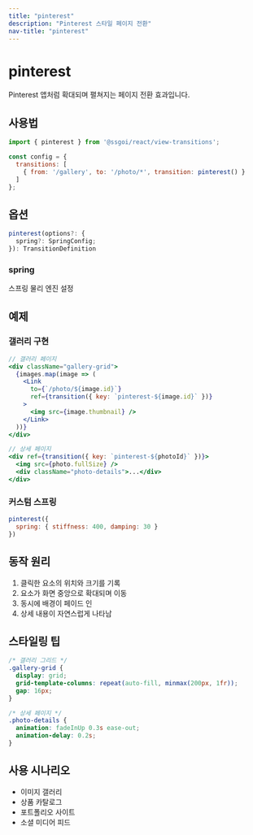 ```yaml
---
title: "pinterest"
description: "Pinterest 스타일 페이지 전환"
nav-title: "pinterest"
---
```


# pinterest

Pinterest 앱처럼 확대되며 펼쳐지는 페이지 전환 효과입니다.

## 사용법

```jsx
import { pinterest } from '@ssgoi/react/view-transitions';

const config = {
  transitions: [
    { from: '/gallery', to: '/photo/*', transition: pinterest() }
  ]
};
```

## 옵션

```typescript
pinterest(options?: {
  spring?: SpringConfig;
}): TransitionDefinition
```

### spring

스프링 물리 엔진 설정

## 예제

### 갤러리 구현

```jsx
// 갤러리 페이지
<div className="gallery-grid">
  {images.map(image => (
    <Link 
      to={`/photo/${image.id}`}
      ref={transition({ key: `pinterest-${image.id}` })}
    >
      <img src={image.thumbnail} />
    </Link>
  ))}
</div>

// 상세 페이지
<div ref={transition({ key: `pinterest-${photoId}` })}>
  <img src={photo.fullSize} />
  <div className="photo-details">...</div>
</div>
```

### 커스텀 스프링

```jsx
pinterest({
  spring: { stiffness: 400, damping: 30 }
})
```

## 동작 원리

1. 클릭한 요소의 위치와 크기를 기록
2. 요소가 화면 중앙으로 확대되며 이동
3. 동시에 배경이 페이드 인
4. 상세 내용이 자연스럽게 나타남

## 스타일링 팁

```css
/* 갤러리 그리드 */
.gallery-grid {
  display: grid;
  grid-template-columns: repeat(auto-fill, minmax(200px, 1fr));
  gap: 16px;
}

/* 상세 페이지 */
.photo-details {
  animation: fadeInUp 0.3s ease-out;
  animation-delay: 0.2s;
}
```

## 사용 시나리오

- 이미지 갤러리
- 상품 카탈로그
- 포트폴리오 사이트
- 소셜 미디어 피드